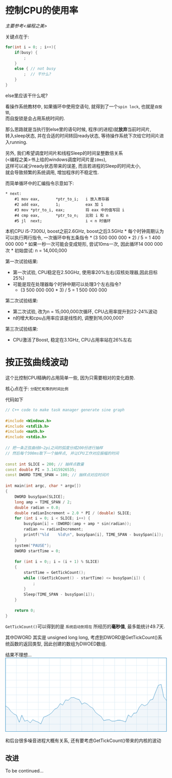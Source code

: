 # 控制CPU的使用率

*主要参考<编程之美>*

关键点在于:
```cpp
for(int i = 0; ; i++){
    if(busy) {
        ;
    } 
    else { // not busy
        ;  // 干什么?
    }
}
```
else里应该干什么呢?

看操作系统教材中, 如果循环中使用空语句, 就得到了一个`spin lock`, 也就是`自旋锁`,  
而自旋锁是会占用系统时间的.

那么思路就是当执行到else里的语句时候, 程序(的进程)就**放弃**当前时间片,  
转入sleep状态, 并在合适的时间转回ready状态, 等待操作系统下次给它时间片进入running.

另外, 我们希望调度时间片和线程Sleep的时间呈整数倍关系  
(<编程之美>书上给的windows调度时间片是`10ms`),  
这样可以减少ready状态带来的误差, 而且若进程的Sleep的时间太小,  
就会导致频繁的系统调用, 增加程序的不稳定性.

而简单循环中的汇编指令示意如下:
```assembly
* next:
    #1 mov eax,       *ptr_to_i;   i 放入寄存器
    #2 add eax,       1;           eax 加 1
    #3 mov *ptr_to_i, eax;         将 eax 中的值写回 i
    #4 cmp eax,       *ptr_to_n;   比较 i 和 n
    #5 jl  next;                   i < n 时循环
```

本机CPU i5-7300U,  boost之前2.6GHz, boost之后3.5GHz
	 * 每个时钟周期认为可以执行两行指令, 一次循环中有五条指令
	 * (3 500 000 000 * 2) / 5 =  1 400 000 000
	 * 如果一秒一次可能会变成矩形, 尝试10ms一次, 因此循环14 000 000次
	 * 初始尝试: n = 14,000,000

第一次试验结果:  
- 第一次试验, CPU稳定在2.50GHz, 使用率20%左右(双核处理器,因此目标25%)
- 可能是现在处理器每个时钟中期可以处理3个左右指令?
    - (3 500 000 000 * 3) / 5 =  1 500 000 000

第二次试验结果:  
- 第二次试验, 改为n = 15,000,000次循环, CPU占用率提升到22-24%波动
- n的增大和cpu占用率应该是线性的, 调整到16,000,000?

第三次试验结果:
- CPU激活了Boost, 稳定在3.1GHz, CPU占用率站在26%左右

# 按正弦曲线波动
这个比控制CPU精确的占用简单一些, 因为只需要相对的变化趋势.

核心点在于: `分配忙和等的时间比例`

代码如下

```cpp
// C++ code to make task manager generate sine graph

#include <Windows.h>
#include <stdlib.h>
#include <math.h>
#include <stdio.h>

// 把一条正弦曲线0~2pi之间的弧度分成200份进行抽样
// 然后每个300ms取下一个抽样点, 并让CPU工作对应振幅的时间

const int SLICE = 200; // 抽样点数量
const double PI = 3.1415926535;
const DWORD TIME_SPAN = 100; // 抽样点对应时间片

int main(int argc, char * argv[])
{
	DWORD busySpan[SLICE];
	long amp = TIME_SPAN / 2;
	double radian = 0.0;
	double radianIncrement = 2.0 * PI / (double) SLICE;
	for (int i = 0; i < SLICE; i++) {
		busySpan[i] = (DWORD)(amp + amp * sin(radian));
		radian += radianIncrement;
		printf("%ld    %ld\n", busySpan[i], TIME_SPAN - busySpan[i]);
	}
	system("PAUSE");
	DWORD startTime = 0;
	
	for (int i = 0;; i = (i + 1) % SLICE)
	{
		startTime = GetTickCount();
		while ((GetTickCount() - startTime) <= busySpan[i]) {
			;
		}
		Sleep(TIME_SPAN - busySpan[i]);
	}
	
	return 0;
}
```

`GetTickCount()`可以得到的是 `系统启动到现在` 所经历的**毫秒值**, 最多能统计49.7天.

其中DWORD 其实是 unsigned long long,  考虑到DWORD是GetTickCount()系统函数的返回类型, 因此创建的数组为DWOED数组.

结果不理想...  
![pic](./ControlCPUUsage/Cpu.png)

和后台很多噪音进程大概有关系, 还有要考虑GetTickCount()带来的内核的波动

## 改进
To be continued...